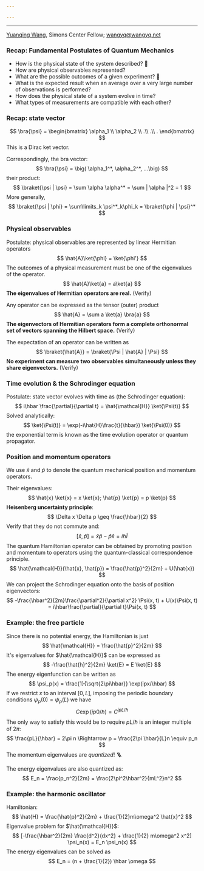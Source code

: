 ```yaml
---

---
```

---
[Yuanqing Wang](wangyq.net/contact), Simons Center Fellow; [wangyq@wangyq.net](mailto:wangyq@wangyq.net)

### Recap: Fundamental Postulates of Quantum Mechanics
- How is the physical state of the system described? 🔎
- How are physical observables represented?
- What are the possible outcomes of a given experiment? 🔬
- What is the expected result when an average over a very large number of observations is performed? 
- How does the physical state of a system evolve in time?
- What types of measurements are compatible with each other?

### Recap: state vector
$$
\bra{\psi} =
\begin{bmatrix}
\alpha_1 \\
\alpha_2 \\
.\\
.\\
.
\end{bmatrix}
$$
This is a Dirac ket vector.

Correspondingly, the bra vector:
$$
\bra{\psi} = \big( \alpha_1^*, \alpha_2^*, ...\big)
$$
their product: 
$$
\braket{\psi | \psi} = \sum \alpha \alpha^* = \sum | \alpha |^2 = 1
$$
More generally,
$$
\braket{\psi | \phi} = \sum\limits_k \psi^*_k\phi_k = \braket{\phi | \psi}^*
$$
### Physical observables
Postulate: physical observables are represented by linear Hermitian operators
$$
\hat{A}\ket{\phi} = \ket{\phi'}
$$
The outcomes of a physical measurement must be one of the eigenvalues of the operator.
$$
\hat{A}\ket{a} = a\ket{a}
$$
**The eigenvalues of Hermitian operators are real.** (Verify)

Any operator can be expressed as the tensor (outer) product
$$
\hat{A} = \sum a \ket{a} \bra{a}
$$
**The eigenvectors of Hermitian operators form a complete orthonormal set of vectors spanning the Hilbert space.** (Verify)

The expectation of an operator can be written as 
$$
\braket{\hat{A}} = \braket{\Psi | \hat{A} | \Psi}
$$
**No experiment can measure two observables simultaneously unless they share eigenvectors.** (Verify)

### Time evolution & the Schrodinger equation
Postulate: state vector evolves with time as (the Schrodinger equation):
$$
i\hbar \frac{\partial}{\partial t}  = \hat{\mathcal{H}} \ket{\Psi(t)}
$$
Solved analytically:
$$
\ket{\Psi(t)} = \exp(-i\hat{H}\frac{t}{\hbar}) \ket{\Psi(0)}
$$
the exponential term is known as the time evolution operator or quantum propagator.

### Position and momentum operators
We use $\hat{x}$ and $\hat{p}$ to denote the quantum mechanical position and momentum operators.

Their eigenvalues:
$$
\hat{x} \ket{x} = x \ket{x}; \hat{p} \ket{p} = p \ket{p}
$$
**Heisenberg uncertainty principle**:
$$
\Delta x \Delta p \geq \frac{\hbar}{2}
$$
Verify that they do not commute and:
$$
[\hat{x}, \hat{p}] = \hat{x}\hat{p} - \hat{p}\hat{x} = i\hbar\hat{I}
$$
The quantum Hamiltonian operator can be obtained by promoting position and momentum to operators using the quantum-classical correspondence principle.
$$
\hat{\mathcal{H}}(\hat{x}, \hat{p}) = \frac{\hat{p}^2}{2m} + U(\hat{x})
$$
We can project the Schrodinger equation onto the basis of position eigenvectors:
$$
-\frac{\hbar^2}{2m}\frac{\partial^2}{\partial x^2} \Psi(x, t) + U(x)\Psi(x, t) = i\hbar\frac{\partial}{\partial t}\Psi(x, t)
$$
### Example: the free particle
Since there is no potential energy, the Hamiltonian is just
$$
\hat{\mathcal{H}} = \frac{\hat{p}^2}{2m}
$$
It's eigenvalues for $\hat{\mathcal{H}}$ can be expressed as
$$
-\frac{\hat{h}^2}{2m} \ket{E} = E \ket{E}
$$
The energy eigenfunction can be written as
$$
\psi_p(x) = \frac{1}{\sqrt{2\pi\hbar}} \exp(ipx/\hbar)
$$
If we restrict $x$ to an interval $[0, L]$, imposing the periodic boundary conditions $\psi_p(0) = \psi_p(L)$ we have
$$
C\exp(ip0/\hbar) = C^{ipL/\hbar}
$$
The only way to satisfy this would be to require $pL/\hbar$ is an integer multiple of $2\pi$:
$$
\frac{pL}{\hbar} = 2\pi n \Rightarrow p = \frac{2\pi \hbar}{L}n \equiv p_n
$$
The momentum eigenvalues are _quantized_! 🪜

The energy eigenvalues are also quantized as:
$$
E_n = \frac{p_n^2}{2m} = \frac{2\pi^2\hbar^2}{mL^2}n^2
$$
### Example: the harmonic oscillator
Hamiltonian:
$$
\hat{H} = \frac{\hat{p}^2}{2m} + \frac{1}{2}m\omega^2 \hat{x}^2
$$
Eigenvalue problem for $\hat{\mathcal{H}}$:
$$
[-\frac{\hbar^2}{2m} \frac{d^2}{dx^2} + \frac{1}{2} m\omega^2 x^2] \psi_n(x) = E_n \psi_n(x)
$$
The energy eigenvalues can be solved as
$$
E_n = (n + \frac{1}{2}) \hbar \omega
$$
